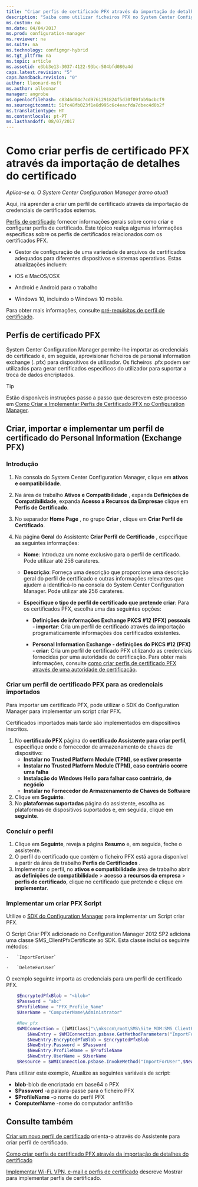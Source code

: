 ```yaml
---
title: "Criar perfis de certificado PFX através da importação de detalhes do certificado | Microsoft Docs"
description: "Saiba como utilizar ficheiros PFX no System Center Configuration Manager para gerar certificados específicos do utilizador que suportam a troca de dados encriptados."
ms.custom: na
ms.date: 04/04/2017
ms.prod: configuration-manager
ms.reviewer: na
ms.suite: na
ms.technology: configmgr-hybrid
ms.tgt_pltfrm: na
ms.topic: article
ms.assetid: e3bb3e13-3037-4122-93bc-504bfd080a4d
caps.latest.revision: "5"
caps.handback.revision: "0"
author: lleonard-msft
ms.author: alleonar
manager: angrobe
ms.openlocfilehash: c8346d04c7cd9761291824f5d30f09fab9acbcf9
ms.sourcegitcommit: 51fc48fb023f1e8d995c6c4eacfda7dbec4d0b2f
ms.translationtype: HT
ms.contentlocale: pt-PT
ms.lasthandoff: 08/07/2017
---
```

# <a name="how-to-create-pfx-certificate-profiles-by-importing-certificate-details"></a>Como criar perfis de certificado PFX através da importação de detalhes do certificado

*Aplica-se a: O System Center Configuration Manager (ramo atual)*


Aqui, irá aprender a criar um perfil de certificado através da importação de credenciais de certificados externos.  

[Perfis de certificado](../../protect/deploy-use/introduction-to-certificate-profiles.md) fornecer informações gerais sobre como criar e configurar perfis de certificado. Este tópico realça algumas informações específicas sobre os perfis de certificados relacionados com os certificados PFX.

-  Gestor de configuração de uma variedade de arquivos de certificados adequados para diferentes dispositivos e sistemas operativos.  Estas atualizações incluem:

 -   iOS e MacOS/OSX
 -   Android e Android para o trabalho
 -   Windows 10, incluindo o Windows 10 mobile.

Para obter mais informações, consulte [pré-requisitos de perfil de certificado](../../protect/plan-design/prerequisites-for-certificate-profiles.md).

## <a name="pfx-certificate-profiles"></a>Perfis de certificado PFX
System Center Configuration Manager permite-lhe importar as credenciais do certificado e, em seguida, aprovisionar ficheiros de personal information exchange (. pfx) para dispositivos de utilizador. Os ficheiros .pfx podem ser utilizados para gerar certificados específicos do utilizador para suportar a troca de dados encriptados.

> [!TIP]  
>  Estão disponíveis instruções passo a passo que descrevem este processo em [Como Criar e Implementar Perfis de Certificado PFX no Configuration Manager](http://blogs.technet.com/b/karanrustagi/archive/2015/09/01/how-to-create-and-deploy-pfx-certificate-profiles-in-configuration-manager.aspx).  

## <a name="create-import-and-deploy-a-personal-information-exchange-pfx-certificate-profile"></a>Criar, importar e implementar um perfil de certificado do Personal Information (Exchange PFX)  

### <a name="get-started"></a>Introdução

1.  Na consola do System Center Configuration Manager, clique em **ativos e compatibilidade**.  
2.  Na área de trabalho **Ativos e Compatibilidade** , expanda **Definições de Compatibilidade**, expanda **Acesso a Recursos da Empresa**e clique em **Perfis de Certificado**.  

3.  No separador **Home Page** , no grupo **Criar** , clique em **Criar Perfil de Certificado**.

4.  Na página **Geral** do Assistente **Criar Perfil de Certificado** , especifique as seguintes informações:  

    -   **Nome**: Introduza um nome exclusivo para o perfil de certificado. Pode utilizar até 256 carateres.  

    -   **Descrição**: Forneça uma descrição que proporcione uma descrição geral do perfil de certificado e outras informações relevantes que ajudem a identificá-lo na consola do System Center Configuration Manager. Pode utilizar até 256 carateres.  

    -   **Especifique o tipo de perfil de certificado que pretende criar**: Para os certificados PFX, escolha uma das seguintes opções:  

        -   **Definições de informações Exchange PKCS #12 (PFX) pessoais - importar**: Cria um perfil de certificado através da importação programaticamente informações dos certificados existentes.  

        -   **Personal Information Exchange - definições do PKCS #12 (PFX) - criar**: Cria um perfil de certificado PFX utilizando as credenciais fornecidas por uma autoridade de certificação.  Para obter mais informações, consulte [como criar perfis de certificado PFX através de uma autoridade de certificação](../../mdm/deploy-use/create-pfx-certificate-profiles.md).


### <a name="create-a-pfx-certificate-profile-for-the-imported-credentials"></a>Criar um perfil de certificado PFX para as credenciais importados

Para importar um certificado PFX, pode utilizar o SDK do Configuration Manager para implementar um script criar PFX. 

Certificados importados mais tarde são implementados em dispositivos inscritos.

1. No **certificado PFX** página do **certificado Assistente para criar perfil**, especifique onde o fornecedor de armazenamento de chaves de dispositivo:
    -   **Instalar no Trusted Platform Module (TPM), se estiver presente**  
    -   **Instalar no Trusted Platform Module (TPM), caso contrário ocorre uma falha** 
    -   **Instalação do Windows Hello para falhar caso contrário, de negócio** 
    -   **Instalar no Fornecedor de Armazenamento de Chaves de Software** 
2. Clique em **Seguinte**. 
3. No **plataformas suportadas** página do assistente, escolha as plataformas de dispositivos suportados e, em seguida, clique em **seguinte**.

### <a name="finish-the-profile"></a>Concluir o perfil

1.  Clique em **Seguinte**, reveja a página **Resumo** e, em seguida, feche o assistente.  
2.  O perfil do certificado que contém o ficheiro PFX está agora disponível a partir da área de trabalho **Perfis de Certificados** . 
3.  Implementar o perfil, no **ativos e compatibilidade** área de trabalho abrir **as definições de compatibilidade** > **acesso a recursos da empresa** > **perfis de certificado**, clique no certificado que pretende e clique em **implementar**. 

### <a name="deploy-a-create-pfx-script"></a>Implementar um criar PFX Script

Utilize o [SDK do Configuration Manager](http://go.microsoft.com/fwlink/?LinkId=613525) para implementar um Script criar PFX. 

O Script Criar PFX adicionado no Configuration Manager 2012 SP2 adiciona uma classe SMS_ClientPfxCertificate ao SDK. Esta classe inclui os seguinte métodos:  

    -   `ImportForUser`  

    -   `DeleteForUser`  

O exemplo seguinte importa as credenciais para um perfil de certificado PFX.

``` powershell
    $EncryptedPfxBlob = "<blob>"  
    $Password = "abc"  
    $ProfileName = "PFX_Profile_Name"  
    $UserName = "ComputerName\Administrator"  

    #New pfx  
    $WMIConnection = ([WMIClass]"\\nksccm\root\SMS\Site_MDM:SMS_ClientPfxCertificate")  
        $NewEntry = $WMIConnection.psbase.GetMethodParameters("ImportForUser")  
        $NewEntry.EncryptedPfxBlob = $EncryptedPfxBlob  
        $NewEntry.Password = $Password  
        $NewEntry.ProfileName = $ProfileName  
        $NewEntry.UserName = $UserName  
    $Resource = $WMIConnection.psbase.InvokeMethod("ImportForUser",$NewEntry,$null)  
```  

Para utilizar este exemplo, Atualize as seguintes variáveis de script:  

   -   **blob**\-blob de encriptado em base64 o PFX  
   -   **$Password** -a palavra-passe para o ficheiro PFX  
   -   **$ProfileName** -o nome do perfil PFX  
   -   **ComputerName** -nome do computador anfitrião   

## <a name="see-also"></a>Consulte também
[Criar um novo perfil de certificado](../../protect/deploy-use/create-certificate-profiles.md) orienta-o através do Assistente para criar perfil de certificado.

[Como criar perfis de certificado PFX através da importação de detalhes do certificado](../../mdm/deploy-use/create-pfx-certificate-profiles.md)

[Implementar Wi-Fi, VPN, e-mail e perfis de certificado](../../protect/deploy-use/deploy-wifi-vpn-email-cert-profiles.md) descreve Mostrar para implementar perfis de certificado.
